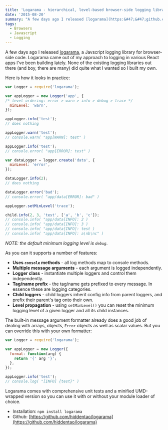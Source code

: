 ```yaml
---
title: 'Logarama - hierarchical, level-based browser-side logging library'
date: '2015-08-20'
summary: "A few days ago I released [logarama](https:&#47;&#47;github.com&#47;hiddentao&#47;logarama), a Javscript logging library for browser-side code. Logarama came out of my approach to logging in various React apps I've been building lately. None of the existing logging libraries out there (and boy, there are many) did quite what I wanted so I built my own.\r\n"
tags:
  - Browsers
  - Javascript
  - Logging
---
```

A few days ago I released [logarama](https://github.com/hiddentao/logarama), a Javscript logging library for browser-side code. Logarama came out of my approach to logging in various React apps I've been building lately. None of the existing logging libraries out there (and boy, there are many) did quite what I wanted so I built my own.  

Here is how it looks in practice:

```js  
var Logger = require('logarama');

var appLogger = new Logger('app', {  
/* level ordering: error > warn > info > debug > trace */  
  minLevel: 'warn',  
});

appLogger.info('test');  
// does nothing

appLogger.warn('test');  
// console.warn( "app[WARN]: test" )

appLogger.info('test');  
// console.error( "app[ERROR]: test" )

var dataLogger = logger.create('data', {  
  minLevel: 'error',  
});

dataLogger.info(2);  
// does nothing

dataLogger.error('bad');  
// console.error( "app/data[ERROR]: bad" )

appLogger.setMinLevel('trace');

child.info(2, 3, 'test', ['a', 'b', 'c']);  
// console.info( "app/data[INFO]: 2 )  
// console.info( "app/data[INFO]: 3 )  
// console.info( "app/data[INFO]: test )  
// console.info( "app/data[INFO]: a\nb\nc" )

```

_NOTE: the default minimum logging level is `debug`_.

As you can it supports a number of features:

* **Uses `console` methods** - all log methods map to console methods.  
* **Multiple message arguments** - each argument is logged independently.  
* **Logger class** - instantiate multiple loggers and control them independently.  
* **Tag/name prefix** - the tag/name gets prefixed to every message. In essence these are logging categories.  
* **Child loggers** - child loggers inherit config info from parent loggers, and prefix their parent's tag onto their own.  
* **Level propagation** - using `setMinLevel()` you can reset the minimum logging level of a given logger and all its child instances.

The built-in message argument formatter already does a good job of dealing with arrays, objects, `Error` objects as well as scalar values. But you can override this with your own formatter:

```js  
var Logger = require('logarama');

var appLogger = new Logger({  
  format: function(arg) {  
    return '{' arg '}';  
  },  
});

appLogger.info('test');  
// console.log( "[INFO] {test}" )

```

Logarama comes with comprehensive unit tests and a minified UMD-wrapped version so you can use it with or without your module loader of choice.

* Installation: `npm install logarama`  
* Github: [https://github.com/hiddentao/logarama](https://github.com/hiddentao/logarama)
